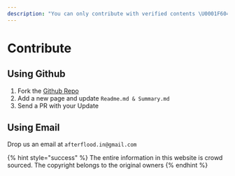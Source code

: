 ```yaml
---
description: "You can only contribute with verified contents \U0001F604"
---
```


# Contribute

## Using Github 

1. Fork the [Github Repo](https://github.com/afterflood/afterflood.in)
2. Add a new page and update `Readme.md & Summary.md`
3. Send a PR with your Update

## Using Email

Drop us an email at `afterflood.in@gmail.com`



{% hint style="success" %}
The entire information in this website is crowd sourced. The copyright belongs to the original owners
{% endhint %}



